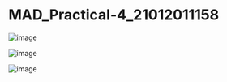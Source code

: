 # MAD_Practical-4_21012011158

![image](https://github.com/vikaslohar21/MAD_Practical-4_21012011158/assets/98016883/33239874-35b4-4fcf-b6c3-9cd1d8747cd1)

![image](https://github.com/vikaslohar21/MAD_Practical-4_21012011158/assets/98016883/1b845191-a169-443c-9773-43290a46cf19)

![image](https://github.com/vikaslohar21/MAD_Practical-4_21012011158/assets/98016883/2572a85d-c323-4585-a627-feece0179f3b)
